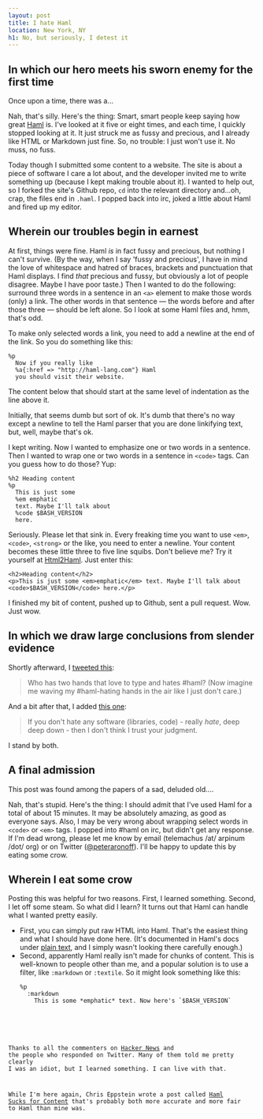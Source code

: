 ```yaml
---
layout: post
title: I hate Haml
location: New York, NY
h1: No, but seriously, I detest it
---
```


## In which our hero meets his sworn enemy for the first time

Once upon a time, there was a...

Nah, that's silly. Here's the thing: Smart, smart people keep saying how great [Haml](http://haml-lang.com) is. I've looked at it five or eight times, and each time, I quickly stopped looking at it. It just struck me as fussy and precious, and I already like HTML or Markdown just fine. So, no trouble: I just won't use it. No muss, no fuss.

Today though I submitted some content to a website. The site is about a piece of software I care a lot about, and the developer invited me to write something up (because I kept making trouble about it). I wanted to help out, so I forked the site's Github repo, `cd` into the relevant directory and...oh, crap, the files end in `.haml`. I popped back into irc, joked a little about Haml and fired up my editor.

## Wherein our troubles begin in earnest

At first, things were fine. Haml *is* in fact fussy and precious, but nothing I can't survive. (By the way, when I say 'fussy and precious', I have in mind the love of whitespace and hatred of braces, brackets and punctuation that Haml displays. I find *that* precious and fussy, but obviously a lot of people disagree. Maybe I have poor taste.) Then I wanted to do the following: surround three words in a sentence in an `<a>` element to make those words (only) a link. The other words in that sentence &mdash; the words before and after those three &mdash; should be left alone. So I look at some Haml files and, hmm, that's odd.

To make only selected words a link, you need to add a newline at the end of the link. So you do something like this:

<pre><code>%p
  Now if you really like
  %a{:href => "http://haml-lang.com"} Haml
  you should visit their website.</code></pre>

The content below that should start at the same level of indentation as the line above it.

Initially, that seems dumb but sort of ok. It's dumb that there's no way except a newline to tell the Haml parser that you are done linkifying text, but, well, maybe that's ok.

I kept writing. Now I wanted to emphasize one or two words in a sentence. Then I wanted to wrap one or two words in a sentence in `<code>` tags. Can you guess how to do those? Yup:

<pre><code>%h2 Heading content
%p
  This is just some
  %em emphatic
  text. Maybe I'll talk about
  %code $BASH_VERSION
  here.</code></pre>

Seriously. Please let that sink in. Every freaking time you want to use `<em>`, `<code>`, `<strong>` or the like, you need to enter a newline. Your content becomes these little three to five line squibs. Don't believe me? Try it yourself at [Html2Haml](http://html2haml.heroku.com/). Just enter this:

    <h2>Heading content</h2>
    <p>This is just some <em>emphatic</em> text. Maybe I'll talk about <code>$BASH_VERSION</code> here.</p>
    

I finished my bit of content, pushed up to Github, sent a pull request. Wow. Just wow.

## In which we draw large conclusions from slender evidence

Shortly afterward, I [tweeted this](http://twitter.com/#!/peteraronoff/status/4587970992541696):

> Who has two hands that love to type and hates #haml? (Now imagine me waving my #haml-hating hands in the air like I just don't care.)

And a bit after that, I added [this one](http://twitter.com/#!/peteraronoff/status/4592516322041856):

> If you don't hate any software (libraries, code) - really _hate_, deep deep down - then I don't think I trust your judgment.

I stand by both.

## A final admission

This post was found among the papers of a sad, deluded old....

Nah, that's stupid. Here's the thing: I should admit that I've used Haml for a total of about 15 minutes. It may be absolutely amazing, as good as everyone says. Also, I may be very wrong about wrapping select words in `<code>` or `<em>` tags. I popped into #haml on irc, but didn't get any response. If I'm dead wrong, please let me know by email (telemachus /at/ arpinum /dot/ org) or on Twitter ([@peteraronoff](http://twitter.com/#!/peteraronoff)). I'll be happy to update this by eating some crow.

## Wherein I eat some crow

Posting this was helpful for two reasons. First, I learned something. Second, I let off some steam. So what did I learn? It turns out that Haml can handle what I wanted pretty easily.

+ First, you can simply put raw HTML into Haml. That's the easiest thing and what I should have done here. (It's documented in Haml's docs under <a href="http://haml-lang.com/docs/yardoc/file.HAML_REFERENCE.html#plain_text">plain text</a>, and I simply wasn't looking there carefully enough.)
+ Second, apparently Haml really isn't made for chunks of content. This is well-known to people other than me, and a popular solution is to use a filter, like `:markdown` or `:textile`. So it might look something like this:
    <pre><code>%p
    :markdown
      This is some *emphatic* text. Now here's `$BASH_VERSION`

Thanks to all the commenters on [Hacker News](http://news.ycombinator.com/item?id=1911152) and the people who responded on Twitter. Many of them told me pretty clearly I was an idiot, but I learned something. I can live with that.

While I'm here again, Chris Eppstein wrote a post called [Haml Sucks for Content](http://chriseppstein.github.com/blog/2010/02/08/haml-sucks-for-content/) that's probably both more accurate and more fair to Haml than mine was.
